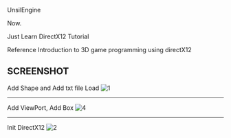 UnsilEngine

Now.

Just Learn DirectX12 Tutorial

Reference Introduction to 3D game programming using directX12


SCREENSHOT
-----------------------------------------------------------------------------------------------------------------------------------------


Add Shape and Add txt file Load
![1](https://user-images.githubusercontent.com/43086720/82156521-6093f300-98b6-11ea-9649-b6d7b1b1a72e.gif)

---------------------------------------------------------------------------------------------------------------------
Add ViewPort, Add Box
![4](https://user-images.githubusercontent.com/43086720/81298687-150c6880-90b0-11ea-84c8-0f6c030e1526.gif)


-----------------------------------------------------------------------------------------------------------------------------------------
Init DirectX12
![2](https://user-images.githubusercontent.com/43086720/80998498-063e6f80-8e7e-11ea-9c4e-e4ef6497bb6e.gif)
